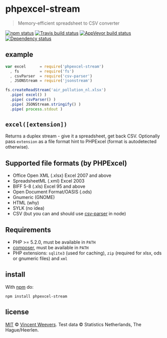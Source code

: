 # phpexcel-stream

> Memory-efficient spreadsheet to CSV converter

[![npm status](http://img.shields.io/npm/v/phpexcel-stream.svg?style=flat-square)](https://www.npmjs.org/package/phpexcel-stream) [![Travis build status](https://img.shields.io/travis/vweevers/phpexcel-stream.svg?style=flat-square&label=travis)](http://travis-ci.org/vweevers/phpexcel-stream) [![AppVeyor build status](https://img.shields.io/appveyor/ci/vweevers/phpexcel-stream.svg?style=flat-square&label=appveyor)](https://ci.appveyor.com/project/vweevers/phpexcel-stream) [![Dependency status](https://img.shields.io/david/vweevers/phpexcel-stream.svg?style=flat-square)](https://david-dm.org/vweevers/phpexcel-stream)

## example

```js
var excel      = require('phpexcel-stream')
  , fs         = require('fs')
  , csvParser  = require('csv-parser')
  , JSONStream = require('jsonstream')

fs.createReadStream('air_pollution_nl.xlsx')
  .pipe( excel() )
  .pipe( csvParser() )
  .pipe( JSONStream.stringify() )
  .pipe( process.stdout )
```

## `excel([extension])`

Returns a duplex stream - give it a spreadsheet, get back CSV. Optionally pass `extension` as a file format hint to PHPExcel (format is autodetected otherwise).

## Supported file formats (by PHPExcel)

- Office Open XML (.xlsx) Excel 2007 and above
- SpreadsheetML (.xml) Excel 2003
- BIFF 5-8 (.xls) Excel 95 and above
- Open Document Format/OASIS (.ods)
- Gnumeric (GNOME)
- HTML (why)
- SYLK (no idea)
- CSV (but you can and should use [csv-parser](npmjs.com/package/csv-parser) in node)

## Requirements

- PHP >= 5.2.0, must be available in `PATH`
- [composer](https://getcomposer.org), must be available in `PATH`
- PHP extensions: `sqlite3` (used for caching), `zip` (required for xlsx, ods or gnumeric files) and `xml`

## install

With [npm](https://npmjs.org) do:

```
npm install phpexcel-stream
```

## license

[MIT](http://opensource.org/licenses/MIT) © [Vincent Weevers](http://vincentweevers.nl). Test data © Statistics Netherlands, The Hague/Heerlen.

